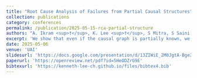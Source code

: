```yaml
---
title: "Root Cause Analysis of Failures from Partial Causal Structures"
collection: publications
category: conferences
permalink: /publication/2025-05-15-rca-partial-structure
authors: "A. Ikram <sup>†</sup>, K. Lee <sup>†</sup>, S Mitra, S Saini, S Bagchi, M. Kocaoglu."
excerpt: 'We show that even if the causal graph is partially known, we can identify the root-causes with a linear number of invariance tests. This is the first known result on incorporating a partial causal structure for root cause analysis.'
date: 2025-05-06
venue: 'UAI'
slidesurl: 'https://docs.google.com/presentation/d/13ZIWiE_2M0JgtA-Bge2sUDPny_z6yYwLP-IUeumSHCI/edit?usp=sharing'
paperurl: 'https://openreview.net/pdf?id=5HeODZrG9E'
bibtexurl: 'https://kenneth-lee-ch.github.io/files/bibtex4.bib'
---
```

